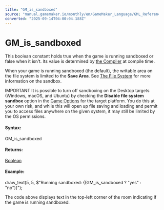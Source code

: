 ```yaml
---
title: "GM_is_sandboxed"
source: "manual.gamemaker.io/monthly/en/GameMaker_Language/GML_Reference/OS_And_Compiler/GM_is_sandboxed.htm"
converted: "2025-09-14T04:00:04.188Z"
---
```


# GM\_is\_sandboxed

This boolean constant holds true when the game is running sandboxed or false when it isn't. Its value is determined by [the Compiler](../../../Introduction/Compiling.md) at compile time.

When your game is running sandboxed (the default), the writable area on the file system is limited to the **Save Area**. See [The File System](../../../Additional_Information/The_File_System.md) for more information on the sandbox.

IMPORTANT It is possible to turn off sandboxing on the Desktop targets (Windows, macOS, and Ubuntu) by checking the **Disable file system sandbox** option in the [Game Options](../../../Settings/Game_Options.md) for the target platform. You do this at your own risk, and while this will open up file saving and loading and permit you to access files anywhere on the given system, it may still be limited by the OS permissions.

#### Syntax:

GM\_is\_sandboxed

#### Returns:

[Boolean](../../GML_Overview/Data_Types.md)

#### Example:

draw\_text(5, 5, $"Running sandboxed: {(GM\_is\_sandboxed ? "yes" : "no")}");

The code above displays text in the top-left corner of the room indicating if the game is running sandboxed.